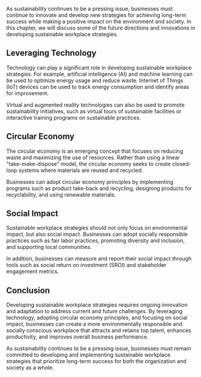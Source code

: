 
As sustainability continues to be a pressing issue, businesses must continue to innovate and develop new strategies for achieving long-term success while making a positive impact on the environment and society. In this chapter, we will discuss some of the future directions and innovations in developing sustainable workplace strategies.

Leveraging Technology
---------------------

Technology can play a significant role in developing sustainable workplace strategies. For example, artificial intelligence (AI) and machine learning can be used to optimize energy usage and reduce waste. Internet of Things (IoT) devices can be used to track energy consumption and identify areas for improvement.

Virtual and augmented reality technologies can also be used to promote sustainability initiatives, such as virtual tours of sustainable facilities or interactive training programs on sustainable practices.

Circular Economy
----------------

The circular economy is an emerging concept that focuses on reducing waste and maximizing the use of resources. Rather than using a linear "take-make-dispose" model, the circular economy seeks to create closed-loop systems where materials are reused and recycled.

Businesses can adopt circular economy principles by implementing programs such as product take-back and recycling, designing products for recyclability, and using renewable materials.

Social Impact
-------------

Sustainable workplace strategies should not only focus on environmental impact, but also social impact. Businesses can adopt socially responsible practices such as fair labor practices, promoting diversity and inclusion, and supporting local communities.

In addition, businesses can measure and report their social impact through tools such as social return on investment (SROI) and stakeholder engagement metrics.

Conclusion
----------

Developing sustainable workplace strategies requires ongoing innovation and adaptation to address current and future challenges. By leveraging technology, adopting circular economy principles, and focusing on social impact, businesses can create a more environmentally responsible and socially conscious workplace that attracts and retains top talent, enhances productivity, and improves overall business performance.

As sustainability continues to be a pressing issue, businesses must remain committed to developing and implementing sustainable workplace strategies that prioritize long-term success for both the organization and society as a whole.
